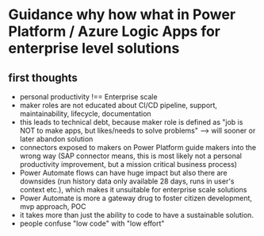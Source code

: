 # Guidance why how what in Power Platform / Azure Logic Apps for enterprise level solutions

## first thoughts

* personal productivity !== Enterprise scale
* maker roles are not educated about CI/CD pipeline, support, maintainability, lifecycle, documentation
* this leads to technical debt, because maker role is defined as "job is NOT to make apps, but likes/needs to solve problems" --> will sooner or later abandon solution
* connectors exposed to makers on Power Platform guide makers into the wrong way (SAP connector means, this is most likely not a personal productivity improvement, but a mission critical business process)
* Power Automate flows can have huge impact but also there are downsides (run history data only available 28 days, runs in user's context etc.), which makes it unsuitable for enterprise scale solutions
* Power Automate is more a gateway drug to foster citizen development, mvp approach, POC
* it takes more than just the ability to code to have a sustainable solution. 
* people confuse "low code" with "low effort" 

